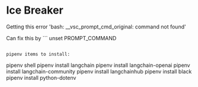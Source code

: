 # Ice Breaker

Getting this error 'bash: __vsc_prompt_cmd_original: command not found'

Can fix this by ```
unset PROMPT_COMMAND
```

pipenv items to install:
```
pipenv shell
pipenv install langchain
pipenv install langchain-openai
pipenv install langchain-community
pipenv install langchainhub
pipenv install black
pipenv install python-dotenv
```